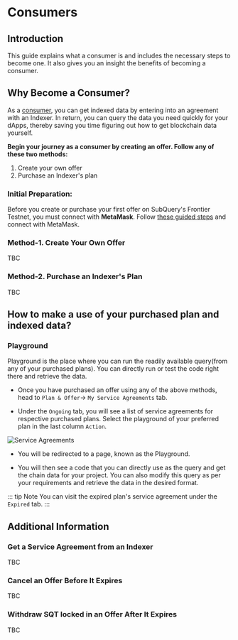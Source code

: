 # Consumers

## Introduction

This guide explains what a consumer is and includes the necessary steps to become one. It also gives you an insight the benefits of becoming a consumer.

## Why Become a Consumer?

As a [consumer](../../consumers.md), you can get indexed data by entering into an agreement with an Indexer. In return, you can query the data you need quickly for your dApps, thereby saving you time figuring out how to get blockchain data yourself.

**Begin your journey as a consumer by creating an offer. Follow any of these two methods:**

1. Create your own offer
2. Purchase an Indexer's plan

### Initial Preparation:

Before you create or purchase your first offer on SubQuery's Frontier Testnet, you must connect with **MetaMask**. Follow [these guided steps](./metamask/connect-metamask.md) and connect with MetaMask.

### Method-1. Create Your Own Offer

TBC

### Method-2. Purchase an Indexer's Plan

TBC

## How to make a use of your purchased plan and indexed data?

### Playground

Playground is the place where you can run the readily available query(from any of your purchased plans). You can directly run or test the code right there and retrieve the data.

- Once you have purchased an offer using any of the above methods, head to `Plan & Offer`-> `My Service Agreements` tab.

- Under the `Ongoing` tab, you will see a list of service agreements for respective purchased plans. Select the playground of your preferred plan in the last column `Action`.

![Service Agreements](/assets/img/service_agreement.png)

- You will be redirected to a page, known as the Playground.

- You will then see a code that you can directly use as the query and get the chain data for your project. You can also modify this query as per your requirements and retrieve the data in the desired format.

::: tip Note
You can visit the expired plan's service agreement under the `Expired` tab.
:::

## Additional Information

### Get a Service Agreement from an Indexer

TBC

### Cancel an Offer Before It Expires

TBC

### Withdraw SQT locked in an Offer After It Expires

TBC
